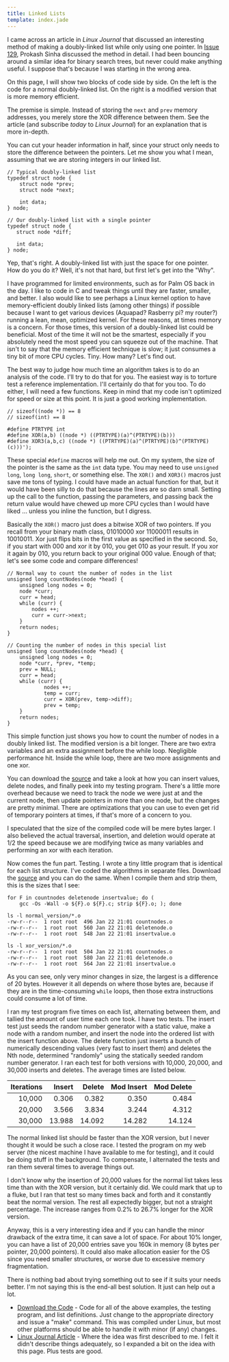 ```yaml
---
title: Linked Lists
template: index.jade
---
```

I came across an article in <i>Linux Journal</i> that discussed an interesting method of making a doubly-linked list while only using one pointer.  In [Issue 129](http://www.linuxjournal.com/article/6828), Prokash Sinha discussed the method in detail.  I had been bouncing around a similar idea for binary search trees, but never could make anything useful.  I suppose that's because I was starting in the wrong area.

On this page, I will show two blocks of code side by side.  On the left is the code for a normal doubly-linked list.  On the right is a modified version that is more memory efficient.

The premise is simple.  Instead of storing the `next` and `prev` memory addresses, you merely store the XOR difference between them.  See the article (and subscribe *today* to *Linux Journal*) for an explanation that is more in-depth.

You can cut your header information in half, since your struct only needs to store the difference between the pointers.  Let me show you what I mean, assuming that we are storing integers in our linked list.

    // Typical doubly-linked list
    typedef struct node {
        struct node *prev;
        struct node *next;
   
        int data;
    } node;

    // Our doubly-linked list with a single pointer
    typedef struct node {
       struct node *diff;
       
       int data;
    } node;

Yep, that's right.  A doubly-linked list with just the space for one pointer.  How do you do it?  Well, it's not that hard, but first let's get into the "Why".

I have programmed for limited environments, such as for Palm OS back in the day.  I like to code in C and tweak things until they are faster, smaller, and better.  I also would like to see perhaps a Linux kernel option to have memory-efficient doubly linked lists (among other things) if possible because I want to get various devices (Aquapad? Rasberry pi? my router?) running a lean, mean, optimized kernel.  For these reasons, at times memory is a concern.  For those times, this version of a doubly-linked list could be beneficial.  Most of the time it will not be the smartest, especially if you absolutely need the most speed you can squeeze out of the machine.  That isn't to say that the memory efficient technique is slow; it just consumes a tiny bit of more CPU cycles.  Tiny.  How many?  Let's find out.

The best way to judge how much time an algorithm takes is to do an analysis of the code.  I'll try to do that for you.  The easiest way is to  torture test a reference implementation.  I'll certainly do that for you too. To do either, I will need a few functions.  Keep in mind that my code isn't optimized for speed or size at this point.  It is just a good working implementation.

    // sizeof((node *)) == 8
    // sizeof(int) == 8
    
    #define PTRTYPE int
    #define XOR(a,b) ((node *) ((PTRTYPE)(a)^(PTRTYPE)(b)))
    #define XOR3(a,b,c) ((node *) ((PTRTYPE)(a)^(PTRTYPE)(b)^(PTRTYPE)(c)))');

These special `#define` macros will help me out.  On my system, the size of the pointer is the same as the `int` data type.  You may need to use `unsigned long`, `long long`, `short`, or something else.  The `XOR()` and `XOR3()` macros just save me tons of typing.  I could have made an actual function for that, but it would have been silly to do that because the lines are so darn small.  Setting up the call to the function, passing the parameters, and passing back the return value would have chewed up more CPU cycles than I would have liked ... unless you inline the function, but I digress.

Basically the `XOR()` macro just does a bitwise XOR of two pointers.  If you recall from your binary math class, 01010000 xor 11000011 results in 10010011.  Xor just flips bits in the first value as specified in the second.  So, if you start with 000 and xor it by 010, you get 010 as your result.  If you xor it again by 010, you return back to your original 000 value.  Enough of that; let's see some code and compare differences!

    // Normal way to count the number of nodes in the list
    unsigned long countNodes(node *head) {
        unsigned long nodes = 0;
        node *curr;
        curr = head;
        while (curr) {
            nodes ++;
            curr = curr->next;
        }
        return nodes;
    }

    // Counting the number of nodes in this special list
    unsigned long countNodes(node *head) {
        unsigned long nodes = 0;
        node *curr, *prev, *temp;
        prev = NULL;
        curr = head;
        while (curr) {
            	nodes ++;
            	temp = curr;
            	curr = XOR(prev, temp->diff);
            	prev = temp;
        }
        return nodes;
    }
    
This simple function just shows you how to count the number of nodes in a doubly linked list.  The modified version is a bit longer.  There are two extra variables and an extra assignment before the while loop.  Negligible performance hit.  Inside the while loop, there are two more assignments and one xor.

You can download the [source] and take a look at how you can insert values, delete nodes, and finally peek into my testing program.  There's a little more overhead because we need to track the node we were just at and the current node, then update pointers in more than one node, but the changes are pretty minimal.  There are optimizations that you can use to even get rid of temporary pointers at times, if that's more of a concern to you.

I speculated that the size of the compiled code will be mere bytes larger.  I also believed the actual traversal, insertion, and deletion would operate at 1/2 the speed because we are modifying twice as many variables and performing an xor with each iteration.

Now comes the fun part.  Testing.  I wrote a tiny little program that is identical for each list structure.  I've coded the algorithms in separate files.  Download the [source] and you can do the same.  When I compile them and strip them, this is the sizes that I see:

    for F in countnodes deletenode insertvalue; do (
        gcc -Os -Wall -o ${F}.o ${F}.c; strip ${F}.o; ); done

    ls -l normal_version/*.o
    -rw-r--r--  1 root root  496 Jan 22 21:01 countnodes.o
    -rw-r--r--  1 root root  560 Jan 22 21:01 deletenode.o
    -rw-r--r--  1 root root  548 Jan 22 21:01 insertvalue.o

    ls -l xor_version/*.o
    -rw-r--r--  1 root root  504 Jan 22 21:01 countnodes.o
    -rw-r--r--  1 root root  580 Jan 22 21:01 deletenode.o
    -rw-r--r--  1 root root  564 Jan 22 21:01 insertvalue.o

As you can see, only very minor changes in size, the largest is a difference of 20 bytes.  However it all depends on where those bytes are, because if they are in the time-consuming `while` loops, then those extra instructions could consume a lot of time.

I ran my test program five times on each list, alternating between them, and tallied the amount of user time each one took.  I have two tests.  The insert test just seeds the random number generator with a static value, make a node with a random number, and insert the node into the ordered list with the insert function above.  The delete function just inserts a bunch of numerically descending values (very fast to insert them) and deletes the Nth node, determined "randomly" using the statically seeded random number generator.  I ran each test for both versions with 10,000, 20,000, and 30,000 inserts and deletes.  The average times are listed below.

Iterations | Insert | Delete | Mod Insert | Mod Delete
---------: | -----: | -----: | ---------: | ---------:
    10,000 |  0.306 |  0.382 |      0.350 |      0.484
    20,000 |  3.566 |  3.834 |      3.244 |      4.312
    30,000 | 13.988 | 14.092 |     14.282 |     14.124

The normal linked list should be faster than the XOR version, but I never thought it would be such a close race.  I tested the program on my web server (the nicest machine I have available to me for testing), and it could be doing stuff in the background.  To compensate, I alternated the tests and ran them several times to average things out.

I don't know why the insertion of 20,000 values for the normal list takes less time than with the XOR version, but it certainly did.  We could mark that up to a fluke, but I ran that test so many times back and forth and it constantly beat the normal version.  The rest all expectedly bigger, but not a straight percentage.  The increase ranges from 0.2% to 26.7% longer for the XOR version.

Anyway, this is a very interesting idea and if you can handle the minor drawback of the extra time, it can save a lot of space.  For about 10% longer, you can have a list of 20,000 entries save you 160k in memory (8 bytes per pointer, 20,000 pointers).  It could also make allocation easier for the OS since you need smaller structures, or worse due to excessive memory fragmentation.

There is nothing bad about trying something out to see if it suits your needs better.  I'm not saying this is the end-all best solution.  It just can help out a lot.

* [Download the Code](lists.tar.gz) - Code for all of the above examples, the testing program, and list definitions.  Just change to the appropriate directory and issue a "make" command.  This was compiled under Linux, but most other platforms should be able to handle it with minor (if any) changes.
* [Linux Journal Article](http://www.linuxjournal.com/article/6828) - Where the idea was first described to me.  I felt it didn't describe things adequately, so I expanded a bit on the idea with this page.  Plus tests are good.

[source]: lists.tar.gz
